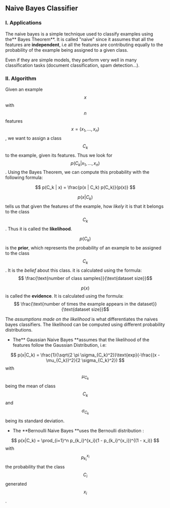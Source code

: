 ## Naive Bayes Classifier

### I. Applications

The naive bayes is a simple technique used to classify examples using the** Bayes Theorem**. It is called "naive" since it assumes that all the features are **independent**, i.e all the features are contributing equally to the probability of the example being assigned to a given class.

Even if they are simple models, they perform very well in many classification tasks \(document classification, spam detection...\).

### II. Algorithm

Given an example $$x$$ with $$n$$ features $$x = (x_1, ... , x_n) $$, we want to assign a class $$C_k$$ to the example, given its features. Thus we look for $$p(C_k | x_1, ... , x_n)$$. Using the Bayes Theorem, we can compute this probability with the following formula:


$$
 p(C_k | x) = \frac{p(x | C_k) p(C_k)}{p(x)}
$$


$$p(x|C_k)$$ tells us that given the features of the example, how _likely_ it is that it belongs to the class $$C_k$$. Thus it is called the **likelihood**.

$$p(C_k)$$ is the **prior**, which represents the probability of an example to be assigned to the class $$C_k$$. It is the _belief_ about this class. it is calculated using the formula: $$ \frac{\text{number of class samples}}{\text{dataset size}}$$

$$p(x)$$ is called the **evidence**. It is calculated using the formula: $$ \frac{\text{number of times the example appears in the dataset}}{\text{dataset size}}$$

The _assumptions made on the likelihood_ is what differentiates the naives bayes classifiers. The likelihood can be computed using different probability distributions.

* The** Gaussian Naive Bayes **assumes that the likelihood of the features follow the Gaussian Distribution, i.e:


$$
 p(x|C_k) = \frac{1}{\sqrt{2 \pi \sigma_{C_k}^2}}\text{exp}(-\frac{(x - \mu_{C_k})^2}{2 \sigma_{C_k}^2})
$$
with $$\mu_{C_k}$$being the mean of class $$C_k$$ and $$\sigma_{C_k}$$ being its standard deviation.

* The **Bernoulli Naive Bayes **uses the Bernoulli distribution :


$$
  p(x|C_k) = \prod_{i=1}^n p_{k_i}^{x_i}(1 - p_{k_i}^{x_i})^{(1 - x_i)}
$$
with $$p_{k_i}^{x_i}$$ the probability that the class $$C_i$$ generated $$x_i$$.



